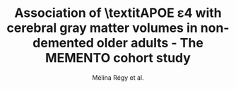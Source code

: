 ---
cat: gaia
subcat: architecture
bestof: false
author: Mélina Régy et al.
title: Association of \textitAPOE ε4 with cerebral gray matter volumes in non-demented older adults - The MEMENTO cohort study
journal: NeuroImage
year: 2022
type: article
url: https -//www.sciencedirect.com/science/article/pii/S1053811922000957
doi: 10.1016/j.neuroimage.2022.118966
---